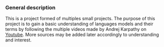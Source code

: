 ### General description

This is a project formed of multiples small projects. The purpose of this project is to gain a basic understanding of languages models and their terms by following the multiple videos made by Andrej Karpathy on [Youtube](https://www.youtube.com/@AndrejKarpathy). More sources may be added later accordingly to understanding and interest.